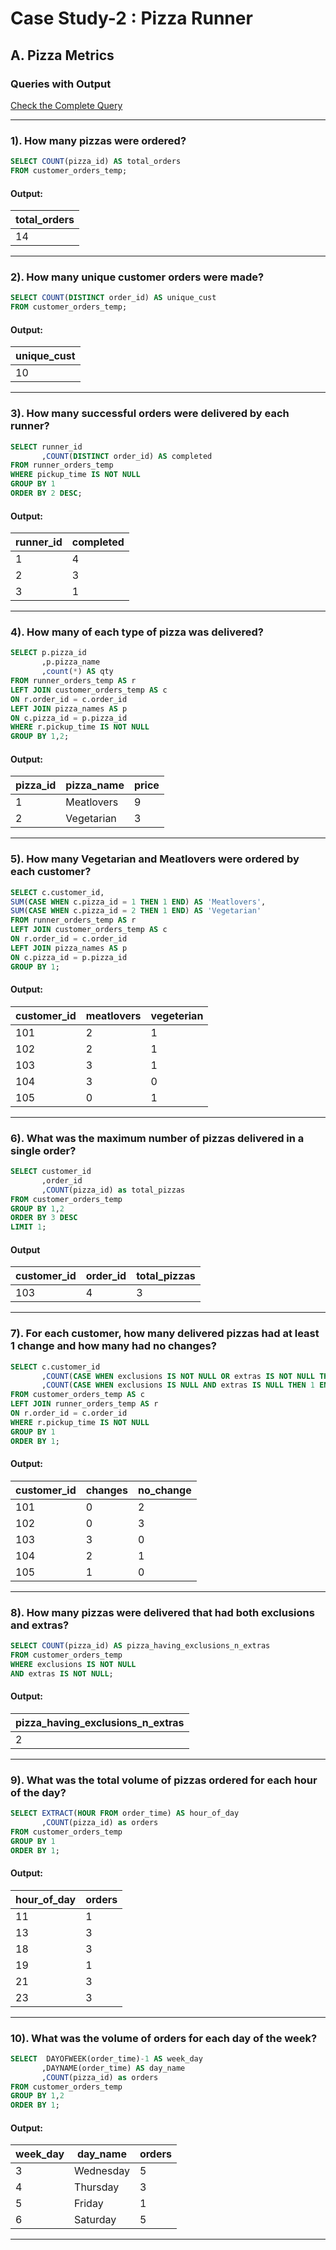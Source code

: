 # Case Study-2 : Pizza Runner

## A. Pizza Metrics

### Queries with Output

[Check the Complete Query](https://github.com/Mahima012/8-Week-SQL-Challenge/blob/main/Case%20Study%20%232%20%3A%20Pizza%20Runner/Pizza%20Runner.sql)

***
### 1). How many pizzas were ordered?

````sql
SELECT COUNT(pizza_id) AS total_orders
FROM customer_orders_temp;
````

#### Output:
|total_orders|
|------------|
|14          |

***
### 2). How many unique customer orders were made?

````sql
SELECT COUNT(DISTINCT order_id) AS unique_cust
FROM customer_orders_temp;
````

#### Output:
|unique_cust |
|------------|
|10          |

***
### 3). How many successful orders were delivered by each runner?

````sql
SELECT runner_id
       ,COUNT(DISTINCT order_id) AS completed
FROM runner_orders_temp
WHERE pickup_time IS NOT NULL
GROUP BY 1
ORDER BY 2 DESC;
````

#### Output:
|runner_id|completed  |
|---------|-----------|
|1        |4          |
|2        |3          |
|3        |1          |

***
### 4). How many of each type of pizza was delivered?

````sql
SELECT p.pizza_id
       ,p.pizza_name
       ,count(*) AS qty
FROM runner_orders_temp AS r
LEFT JOIN customer_orders_temp AS c
ON r.order_id = c.order_id
LEFT JOIN pizza_names AS p
ON c.pizza_id = p.pizza_id
WHERE r.pickup_time IS NOT NULL
GROUP BY 1,2;
````

#### Output:
| pizza_id | pizza_name  | price |
|----------|-------------|-------|
| 1        | Meatlovers  | 9     |
| 2        | Vegetarian  | 3     |


***
### 5). How many Vegetarian and Meatlovers were ordered by each customer?

````sql
SELECT c.customer_id,
SUM(CASE WHEN c.pizza_id = 1 THEN 1 END) AS 'Meatlovers',
SUM(CASE WHEN c.pizza_id = 2 THEN 1 END) AS 'Vegetarian'
FROM runner_orders_temp AS r
LEFT JOIN customer_orders_temp AS c
ON r.order_id = c.order_id
LEFT JOIN pizza_names AS p
ON c.pizza_id = p.pizza_id
GROUP BY 1;
````

#### Output:
| customer_id | meatlovers | vegeterian |
|-------------|------------|------------|
| 101         | 2          | 1          |
| 102         | 2          | 1          |
| 103         | 3          | 1          |
| 104         | 3          | 0          |
| 105         | 0          | 1          |


***
### 6). What was the maximum number of pizzas delivered in a single order?

````sql
SELECT customer_id
       ,order_id
       ,COUNT(pizza_id) as total_pizzas
FROM customer_orders_temp
GROUP BY 1,2
ORDER BY 3 DESC
LIMIT 1;
````

#### Output
| customer_id | order_id | total_pizzas |
|-------------|----------|--------------|
| 103         | 4        | 3            |


***
### 7). For each customer, how many delivered pizzas had at least 1 change and how many had no changes?

````sql
SELECT c.customer_id
       ,COUNT(CASE WHEN exclusions IS NOT NULL OR extras IS NOT NULL THEN 1 END) AS changes
       ,COUNT(CASE WHEN exclusions IS NULL AND extras IS NULL THEN 1 END) AS no_change
FROM customer_orders_temp AS c
LEFT JOIN runner_orders_temp AS r
ON r.order_id = c.order_id
WHERE r.pickup_time IS NOT NULL
GROUP BY 1
ORDER BY 1;
````

#### Output:
| customer_id | changes | no_change |
|-------------|---------|-----------|
| 101         | 0       | 2         |
| 102         | 0       | 3         |
| 103         | 3       | 0         |
| 104         | 2       | 1         |
| 105         | 1       | 0         |


***
### 8). How many pizzas were delivered that had both exclusions and extras?

````sql
SELECT COUNT(pizza_id) AS pizza_having_exclusions_n_extras
FROM customer_orders_temp
WHERE exclusions IS NOT NULL  
AND extras IS NOT NULL;
````

#### Output:
| pizza_having_exclusions_n_extras |
|----------------------------------|
| 2                                |


***
### 9). What was the total volume of pizzas ordered for each hour of the day?

````sql
SELECT EXTRACT(HOUR FROM order_time) AS hour_of_day
       ,COUNT(pizza_id) as orders
FROM customer_orders_temp
GROUP BY 1
ORDER BY 1;
````

#### Output:
| hour_of_day | orders |
|-------------|--------|
| 11          | 1      |
| 13          | 3      |
| 18          | 3      |
| 19          | 1      |
| 21          | 3      |
| 23          | 3      |


***
### 10). What was the volume of orders for each day of the week?

````sql
SELECT  DAYOFWEEK(order_time)-1 AS week_day
       ,DAYNAME(order_time) AS day_name
       ,COUNT(pizza_id) as orders
FROM customer_orders_temp
GROUP BY 1,2
ORDER BY 1;
````
#### Output:
| week_day | day_name   | orders |
|----------|------------|--------|
| 3        | Wednesday  | 5      |
| 4        | Thursday   | 3      |
| 5        | Friday     | 1      |
| 6        | Saturday   | 5      |

***

